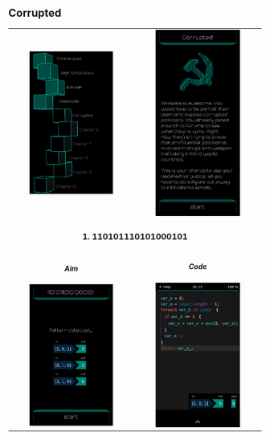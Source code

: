 ## Corrupted

<table border=0 align="center">
    <tr>
        <td align="center" valign="middle">
            <img src="chapter_05.png" alt="Chapter 5" width="70%">
        </td>
        <td align="center" valign="middle">
            <img src="corrupted.png" alt="corrupted" width="70%">
        </td>
    </tr>
    <tr>
        <td align="center" valign="middle" colspan=2>
            <h3>1. 110101110101000101</h3>
        </td>
    </tr>
    <tr>
        <td align="center" valign="middle">
                <h5>Aim</h5>
                <img src="01_110101110101000101_aim.png" alt="01 110101110101000101 aim" width="70%">
        </td>
        <td align="center" valign="middle">
                <h5>Code</h5>
                <img src="01_110101110101000101_solution.png" alt="01 110101110101000101 solution" width="70%">
        </td>
    </tr>
</table>
